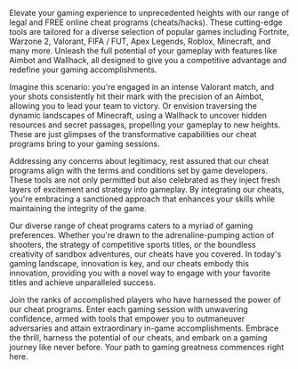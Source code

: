 Elevate your gaming experience to unprecedented heights with our range of legal and FREE online cheat programs (cheats/hacks). These cutting-edge tools are tailored for a diverse selection of popular games including Fortnite, Warzone 2, Valorant, FIFA / FUT, Apex Legends, Roblox, Minecraft, and many more. Unleash the full potential of your gameplay with features like Aimbot and Wallhack, all designed to give you a competitive advantage and redefine your gaming accomplishments.

Imagine this scenario: you're engaged in an intense Valorant match, and your shots consistently hit their mark with the precision of an Aimbot, allowing you to lead your team to victory. Or envision traversing the dynamic landscapes of Minecraft, using a Wallhack to uncover hidden resources and secret passages, propelling your gameplay to new heights. These are just glimpses of the transformative capabilities our cheat programs bring to your gaming sessions.

Addressing any concerns about legitimacy, rest assured that our cheat programs align with the terms and conditions set by game developers. These tools are not only permitted but also celebrated as they inject fresh layers of excitement and strategy into gameplay. By integrating our cheats, you're embracing a sanctioned approach that enhances your skills while maintaining the integrity of the game.

Our diverse range of cheat programs caters to a myriad of gaming preferences. Whether you're drawn to the adrenaline-pumping action of shooters, the strategy of competitive sports titles, or the boundless creativity of sandbox adventures, our cheats have you covered. In today's gaming landscape, innovation is key, and our cheats embody this innovation, providing you with a novel way to engage with your favorite titles and achieve unparalleled success.

Join the ranks of accomplished players who have harnessed the power of our cheat programs. Enter each gaming session with unwavering confidence, armed with tools that empower you to outmaneuver adversaries and attain extraordinary in-game accomplishments. Embrace the thrill, harness the potential of our cheats, and embark on a gaming journey like never before. Your path to gaming greatness commences right here.
